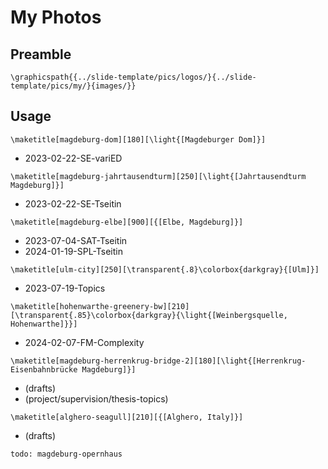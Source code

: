 # My Photos

## Preamble

```
\graphicspath{{../slide-template/pics/logos/}{../slide-template/pics/my/}{images/}}
```

## Usage

```
\maketitle[magdeburg-dom][180][\light{[Magdeburger Dom]}]
```

* 2023-02-22-SE-variED

```
\maketitle[magdeburg-jahrtausendturm][250][\light{[Jahrtausendturm Magdeburg]}]
```

* 2023-02-22-SE-Tseitin

```
\maketitle[magdeburg-elbe][900][{[Elbe, Magdeburg]}]
```

* 2023-07-04-SAT-Tseitin
* 2024-01-19-SPL-Tseitin

```
\maketitle[ulm-city][250][\transparent{.8}\colorbox{darkgray}{[Ulm]}]
```

* 2023-07-19-Topics

```
\maketitle[hohenwarthe-greenery-bw][210][\transparent{.85}\colorbox{darkgray}{\light{[Weinbergsquelle, Hohenwarthe]}}]
```

* 2024-02-07-FM-Complexity

```
\maketitle[magdeburg-herrenkrug-bridge-2][180][\light{[Herrenkrug-Eisenbahnbrücke Magdeburg]}]
```

* (drafts)
* (project/supervision/thesis-topics)

```
\maketitle[alghero-seagull][210][{[Alghero, Italy]}]
```

* (drafts)

```
todo: magdeburg-opernhaus
```